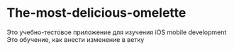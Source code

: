 # The-most-delicious-omelette
Это учебно-тестовое приложение для изучения iOS mobile development
Это обучение, как внести изменение в ветку
